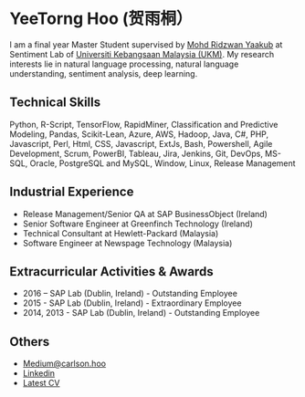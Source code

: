 # YeeTorng Hoo (贺雨桐）

I am a final year Master Student supervised by [Mohd Ridzwan Yaakub](http://www.ftsm.ukm.my/cait/Researchers_Ridzwan.html) at Sentiment Lab of [Universiti Kebangsaan Malaysia (UKM)](https://www.ukm.my/portal/). My research interests lie in natural language processing, natural language understanding, sentiment analysis, deep learning. 

## Technical Skills 
Python, R-Script, TensorFlow, RapidMiner, Classification and Predictive Modeling, Pandas, Scikit-Lean, Azure, AWS, Hadoop, Java, C#, PHP, Javascript, Perl, Html, CSS, Javascript, ExtJs, Bash, Powershell, Agile Development, Scrum, PowerBI, Tableau, Jira, Jenkins, Git, DevOps, MS-SQL, Oracle, PostgreSQL and MySQL, Window, Linux, Release Management

## Industrial Experience
- Release Management/Senior QA at SAP BusinessObject (Ireland)
- Senior Software Engineer at Greenfinch Technology (Ireland)
- Technical Consultant at Hewlett-Packard (Malaysia)
- Software Engineer at Newspage Technology (Malaysia)

## Extracurricular Activities & Awards 
- 2016 – SAP Lab (Dublin, Ireland) - Outstanding Employee
- 2015 - SAP Lab (Dublin, Ireland) - Extraordinary Employee
- 2014, 2013 - SAP Lab (Dublin, Ireland) - Outstanding Employee

## Others
- [Medium@carlson.hoo](https://medium.com/@carlson.hoo)
- [Linkedin](https://www.linkedin.com/in/carlsonhoo)
- [Latest CV](/docs/YEETORNG-HOO-CV.1.1.pdf)

